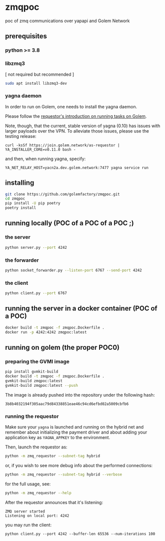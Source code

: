 # zmqpoc
poc of zmq communications over yapapi and Golem Network

## prerequisites

### python >= 3.8

### libzmq3

[ not required but recommended ]

```bash
sudo apt install libzmq3-dev
```

### yagna daemon

In order to run on Golem, one needs to install the yagna daemon.

Please follow the [requestor's introduction on running tasks on Golem](https://handbook.golem.network/requestor-tutorials/flash-tutorial-of-requestor-development).

Note, though, that the current, stable version of yagna (0.10) has issues with larger
payloads over the VPN. To alleviate those issues, please use the testing release:

```
curl -ksSf https://join.golem.network/as-requestor | YA_INSTALLER_CORE=v0.11.0 bash -
```

and then, when running yagna, specify:

```
YA_NET_RELAY_HOST=yacn2a.dev.golem.network:7477 yagna service run
```


## installing

```bash
git clone https://github.com/golemfactory/zmqpoc.git
cd zmqpoc
pip install -U pip poetry
poetry install
```

## running locally (POC of a POC of a POC ;)

### the server

```bash
python server.py --port 4242
```

### the forwarder

```bash
python socket_forwarder.py --listen-port 6767 --send-port 4242
```

### the client

```bash
python client.py --port 6767
```

## running the server in a docker container (POC of a POC)

```bash
docker build -t zmqpoc -f zmqpoc.Dockerfile .
docker run -p 4242:4242 zmqpoc:latest
```

## running on golem (the proper POC0)

### preparing the GVMI image

```bash
pip install gvmkit-build
docker build -t zmqpoc -f zmqpoc.Dockerfile .
gvmkit-build zmqpoc:latest
gvmkit-build zmqpoc:latest --push
```

The image is already pushed into the repository under the following hash:

```
3b8b4032194f305aac79d84338851eae46c94cd6efbd02a5009cbfb6
```

### running the requestor

Make sure your `yagna` is launched and running on the hybrid net and remember about
initializing the payment driver and about adding your application key as 
`YAGNA_APPKEY` to the environment.

Then, launch the requestor as:

```bash
python -m zmq_requestor --subnet-tag hybrid
```

or, if you wish to see more debug info about the performed connections:

```bash
python -m zmq_requestor --subnet-tag hybrid --verbose
```

for the full usage, see:

```bash
python -m zmq_requestor --help
```

After the requestor announces that it's listening:

```
ZMQ server started
Listening on local port: 4242
```

you may run the client:

```
python client.py --port 4242 --buffer-len 65536 --num-iterations 100
```

